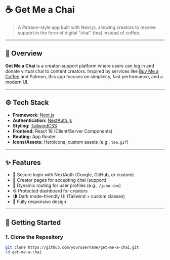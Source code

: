 # ☕ Get Me a Chai

> A Patreon-style app built with Next.js, allowing creators to receive support in the form of digital "chai" (tea) instead of coffee.

---

## 📌 Overview

**Get Me a Chai** is a creator-support platform where users can log in and donate virtual chai to content creators. Inspired by services like [Buy Me a Coffee](https://www.buymeacoffee.com/) and Patreon, this app focuses on simplicity, fast performance, and a modern UI.

---

## ⚙️ Tech Stack

- **Framework:** [Next.js](https://nextjs.org/)
- **Authentication:** [NextAuth.js](https://next-auth.js.org/)
- **Styling:** [TailwindCSS](https://tailwindcss.com/)
- **Frontend:** React 18 (Client/Server Components)
- **Routing:** App Router
- **Icons/Assets:** Heroicons, custom assets (e.g., `tea.gif`)

---

## ✨ Features

- 🔐 Secure login with NextAuth (Google, GitHub, or custom)
- 💸 Creator pages for accepting chai (support)
- 🧾 Dynamic routing for user profiles (e.g., `/john-doe`)
- ⚙️ Protected dashboard for creators
- 🌗 Dark mode–friendly UI (Tailwind + custom classes)
- 📱 Fully responsive design

---

## 🚀 Getting Started

### 1. Clone the Repository

```bash
git clone https://github.com/yourusername/get-me-a-chai.git
cd get-me-a-chai
